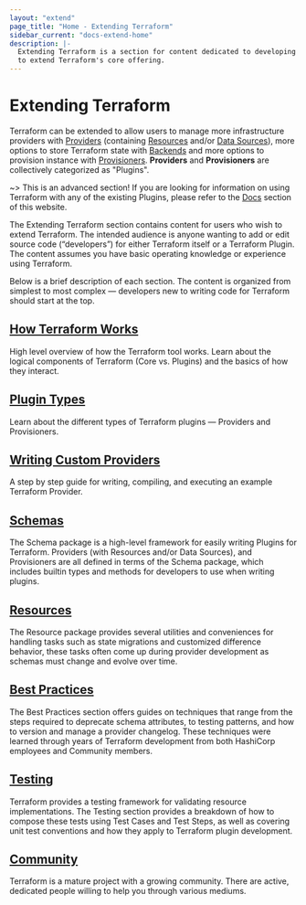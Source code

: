 ```yaml
---
layout: "extend"
page_title: "Home - Extending Terraform"
sidebar_current: "docs-extend-home"
description: |-
  Extending Terraform is a section for content dedicated to developing Plugins
  to extend Terraform's core offering.
---
```


# Extending Terraform

Terraform can be extended to allow users to manage more infrastructure providers with
[Providers](https://www.terraform.io/docs/providers/index.html)
(containing [Resources](https://www.terraform.io/docs/configuration/resources.html)
and/or [Data Sources](https://www.terraform.io/docs/configuration/data-sources.html)),
more options to store Terraform state with [Backends](https://www.terraform.io/docs/backends)
and more options to provision instance with
[Provisioners](https://www.terraform.io/docs/provisioners/index.html). **Providers**
and **Provisioners** are collectively categorized as "Plugins".

~> This is an advanced section! If you are looking for information on using
Terraform with any of the existing Plugins, please refer to the
[Docs](/docs/index.html) section of this website.

The Extending Terraform section contains content for users who wish to
extend Terraform. The intended audience is anyone wanting to add or edit source
code (“developers”) for either Terraform itself or a Terraform Plugin. The
content assumes you have basic operating knowledge or experience using
Terraform.

Below is a brief description of each section. The content is organized from
simplest to most complex — developers new to writing code for Terraform should
start at the top. 

## [How Terraform Works](/docs/extend/how-terraform-works.html)

High level overview of how the Terraform tool works. Learn about the logical
components of Terraform (Core vs. Plugins) and the basics of how they interact.

## [Plugin Types](/docs/extend/plugin-types.html)

Learn about the different types of Terraform plugins — Providers and Provisioners.

## [Writing Custom Providers](/docs/extend/writing-custom-providers.html)

A step by step guide for writing, compiling, and executing an example Terraform
Provider. 

## [Schemas](/docs/extend/schemas/index.html)

The Schema package is a high-level framework for easily writing Plugins for
Terraform. Providers (with Resources and/or Data Sources), and Provisioners
are all defined in terms of the Schema package, which includes builtin types
and methods for developers to use when writing plugins.

## [Resources](/docs/extend/resources.html)

The Resource package provides several utilities and conveniences for handling
tasks such as state migrations and customized difference behavior, these tasks
often come up during provider development as schemas must change and evolve over
time.

## [Best Practices](/docs/extend/best-practices/index.html)

The Best Practices section offers guides on techniques that range from the steps
required to deprecate schema attributes, to testing patterns,
and how to version and manage a provider changelog. These techniques were
learned through years of Terraform development from both HashiCorp employees
and Community members.

## [Testing](/docs/extend/testing/index.html)

Terraform provides a testing framework for validating resource implementations.
The Testing section provides a breakdown of how to compose these tests using
Test Cases and Test Steps, as well as covering unit test conventions and how
they apply to Terraform plugin development.

## [Community](/docs/extend/community/index.html)

Terraform is a mature project with a growing community. There are active,
dedicated people willing to help you through various mediums. 
